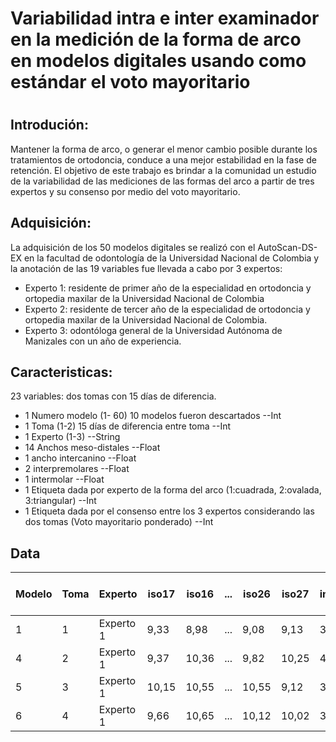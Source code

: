# Variabilidad intra e inter examinador en la medición de la forma de arco en modelos digitales usando como estándar el voto mayoritario
#
## Introdución:
Mantener la forma de arco, o generar el menor cambio posible durante los tratamientos de ortodoncia, conduce a una mejor estabilidad en la fase de retención. El objetivo de este trabajo es brindar a la comunidad un estudio de la variabilidad de las mediciones de las formas del arco a partir de tres expertos y su consenso por medio del voto mayoritario.

## Adquisición:
La adquisición de los 50 modelos digitales se realizó con el AutoScan-DS-EX en la facultad de odontología de la Universidad Nacional de Colombia y la anotación de las 19 variables fue llevada a cabo por 3 expertos:

- Experto 1: residente de primer año de la especialidad en ortodoncia y ortopedia maxilar de la Universidad Nacional de Colombia
- Experto 2: residente de tercer año de la especialidad de ortodoncia y ortopedia maxilar de la Universidad Nacional de Colombia.
- Experto 3: odontóloga general de la Universidad Autónoma de Manizales con un año de experiencia.

## Caracteristicas:
23 variables: dos tomas con 15 días de diferencia.

- 1 Numero modelo (1- 60) 10 modelos fueron descartados --Int
- 1 Toma (1-2) 15 días de diferencia entre toma --Int
- 1 Experto (1-3) --String
- 14 Anchos meso-distales  --Float
- 1 ancho intercanino  --Float
- 2 interpremolares  --Float
- 1 intermolar  --Float
- 1 Etiqueta dada por experto de la forma del arco (1:cuadrada, 2:ovalada, 3:triangular)  --Int 
- 1 Etiqueta dada por el consenso entre los 3 expertos considerando las dos tomas (Voto mayoritario ponderado)  --Int

## Data 
| **Modelo** | **Toma** | **Experto** | **iso17** | **iso16** | **...** | **iso26** | **iso27** | **ancho intercanino (3-3)** | **anchura interpremolar (4-4)** | **anchura interpremolar (5-5)** | **ancho intermolar** | **Etiqueta (Voto Mayoritario)** | **Etiqueta (experto)** |
|------------|----------|-------------|-----------|------------|---------|-----------|-----------|-----------------------------|---------------------------------|---------------------------------|----------------------|---------------------------------|-------------------------|
| 1          | 1        | Experto 1   | 9,33      | 8,98       | ...     | 9,08      | 9,13      | 36,33                       | 33,46                           | 35,76                           | 38,91                | 2                               | 1                       |
| 4          | 2        | Experto 1   | 9,37      | 10,36      | ...     | 9,82      | 10,25     | 42,04                       | 38,21                           | 46,7                            | 45,84                | 2                               | 2                       |
| 5          | 3        | Experto 1   | 10,15     | 10,55      | ...     | 10,55     | 9,12      | 32,89                       | 28,58                           | 36,52                           | 41,26                | 3                               | 3                       |
| 6          | 4        | Experto 1   | 9,66      | 10,65      | ...     | 10,12     | 10,02     | 36,91                       | 34,13                           | 37,77                           | 40,4                 | 3                               | 3                       |
